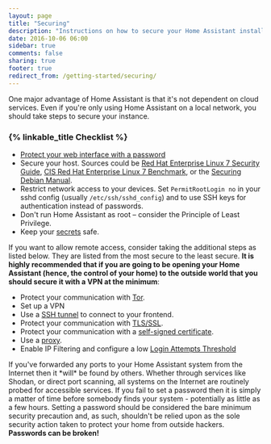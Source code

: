 ```yaml
---
layout: page
title: "Securing"
description: "Instructions on how to secure your Home Assistant installation."
date: 2016-10-06 06:00
sidebar: true
comments: false
sharing: true
footer: true
redirect_from: /getting-started/securing/
---
```


One major advantage of Home Assistant is that it's not dependent on cloud services. Even if you're only using Home Assistant on a local network, you should take steps to secure your instance.

### {% linkable_title Checklist %}

- [Protect your web interface with a password](/getting-started/basic/#password-protecting-the-web-interface)
- Secure your host. Sources could be [Red Hat Enterprise Linux 7 Security Guide](https://access.redhat.com/documentation/en-US/Red_Hat_Enterprise_Linux/7/pdf/Security_Guide/Red_Hat_Enterprise_Linux-7-Security_Guide-en-US.pdf), [CIS Red Hat Enterprise Linux 7 Benchmark](https://benchmarks.cisecurity.org/tools2/linux/CIS_Red_Hat_Enterprise_Linux_7_Benchmark_v1.0.0.pdf), or the [Securing Debian Manual](https://www.debian.org/doc/manuals/securing-debian-howto/index.en.html).
- Restrict network access to your devices. Set `PermitRootLogin no` in your sshd config (usually `/etc/ssh/sshd_config`) and to use SSH keys for authentication instead of passwords.
- Don't run Home Assistant as root – consider the Principle of Least Privilege.
- Keep your [secrets](/topics/secrets/) safe.

If you want to allow remote access, consider taking the additional steps as listed below. They are listed from the most secure to the least secure. <b>It is highly recommended that if you are going to be opening your Home Assistant (hence, the control of your home) to the outside world that you should secure it with a VPN at the minimum</b>:

- Protect your communication with [Tor](/cookbook/tor_configuration/).
- Set up a VPN
- Use a [SSH tunnel](/blog/2017/11/02/secure-shell-tunnel/) to connect to your frontend.
- Protect your communication with [TLS/SSL](/docs/ecosystem/certificates/lets_encrypt/).
- Protect your communication with a [self-signed certificate](/cookbook/tls_self_signed_certificate/).
- Use a [proxy](/cookbook/apache_configuration/).
- Enable IP Filtering and configure a low [Login Attempts Threshold](/components/http/)

<p class='note warning'>
  If you've forwarded any ports to your Home Assistant system from the Internet then it *will* be found by others. Whether through services like Shodan, or direct port scanning, all systems on the Internet are routinely probed for accessible services. If you fail to set a password then it is simply a matter of time before somebody finds your system - potentially as little as a few hours. Setting a password should be considered the bare minimum security precaution and, as such, shouldn't be relied upon as the sole security action taken to protect your home from outside hackers. <b>Passwords can be broken!</b>
</p>
